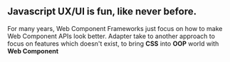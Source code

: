 ## Javascript UX/UI is fun, like never before.

For many years, Web Component Frameworks just focus on how to make
Web Component APIs look better. Adapter take to another approach to focus
on features which doesn't exist, to bring **CSS** into **OOP** world
with **Web Component**